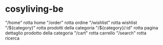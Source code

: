 # cosyliving-be


"/home" rotta home
"/order" rotta ordine
"/wishlist" rotta wishlist
"/${category}" rotta prodotti della categoria
"/${category}/:id" rotta pagina dettaglio prodotto della categoria
"/cart" rotta carrello
"/search" rotta ricerca